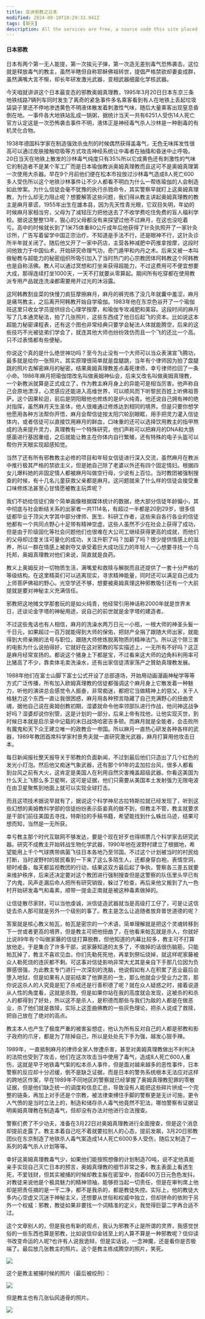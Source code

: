 ```yaml
---
title: 亚洲邪教之日本
modified: 2024-08-10T10:29:33.941Z
tags: [聊天]
description: All the services are free, a source code this site placed on github repository and intergration with netlify service, another service that you can use is github page for hosting your own static site.
---
```


#### 日本邪教

日本有两个第一无人能提，第一次挨元子弹，第一次造无差别毒气恐怖袭击。这位就是释放毒气的教主，虽然半瞎但自称耶稣佛祖转世，提倡严格禁欲却妻妾成群，虽然满嘴大言不惭，却长年研发激光武器，变相武器细菌化学核武器。

今天咱就讲讲这个日本最变态的邪教奥姆真理教，1995年3月20日日本东京三条地铁线路7辆列车同时发生了离奇的紧急事件多名乘客看到有人在地铁上丢起垃圾袋袋子里还不停地渗透黄色不明液体散发着刺激性气味，随后大量乘客出现窒息昏倒在地。一事件各大地铁站乱成一锅粥，据统计当天一共有6251人受伤14人死亡官方认定这是一次恐怖袭击事件不明，液体正是神经毒气杀人沙林是一种剧毒的有机灵化合物。

1938年德国科学家在制造强效杀虫剂的时候偶然获得盖毒气，无色无味挥发性很高可以通过皮肤接触唿吸等方式攻击神经系统让中毒者在抽搐和昏迷中止呼吸。20日当天在地铁上散发的沙林毒气纯度只有35%所以它成黄色还有刺激性的气味它的制造者不是某个军工厂而是日本瑜伽教派奥姆真理教而且这可不是奥姆真理第一次使用大杀器。早在9个月前他们便在松本市投放过沙林毒气造成8人死亡600多人受伤所以这个地铁沙林事件让不少人都看不明白为什么一帮练瑜伽的人会制造如此惨案。为什么信徒会毫不犹豫的执行杀戮命令，其实警察早就盯上这奥姆真理教，为什么却无力阻止呢？想要解答这些问题，我们得从教主讲起奥姆真理教的教主是麻月章谎，1955年出生在雄本县，因为先天性青光眼，它双目失明，年幼的时候麻月家相当穷，父母为了减轻压力把他送去了不收学费吃住免费的盲人福利学校。据说这整整13年，狠心的父母都没有来探望过他不过麻月，在这也没吃着亏。高中的时候就长到了1米75体重80公斤成年后他获得了针灸执照开了一家针灸诊所，广告写着留学中国正宗治疗。不知道是手法不行，还是眼神不行，这针灸诊所半年就关闭了。随后他又开了一家中药店，主营各种减肥中药推拿按摩，这段时间他致力于中国仙术，开始研究命理气功，奇门遁甲和内丹之术。后来又被一本叫做秘教与超能力的秘密组织所吸引加入了当时热门的心宗教团体阿韩教这个阿韩教也是自称活佛。教人可以通过冥想和打坐来获得超能力，不过这费用可不便宜想要大成，那得连续打坐1000天，一天不打就要从零算起。期间所有吃穿都在使用教派专用产品就连洗澡都需要用开过光的沐浴露。

这阿韩教割韭菜的快慢刀疯狂摩擦麻月，麻月的裤兜练了没几年就囊中羞涩，麻月是痛骂教主，之后离开阿韩教开始自学瑜伽。1983年他在东京色谷开了一个瑜伽班这里只收女学员提供综合心理学按摩，和瑜伽专攻减肥和美容。这段时间的麻月写了几本通灵秘法，拍了几张照片，这些东西成了他日后起飞的资本。比如说这本超能力秘密课程表，还有这个图也非常经典只要学会秘法人体就能腾空，后来的这些技巧不光被徒弟们学会了，就连其他大师也纷纷效仿而且一个飞的还比一个高。只不过表情都有些便秘。

你说这个真的是什么绝世神功吗？至今为止没有一个大师可以当众表演宣飞腾功，最多就是给你一张照片。其实原理很简单就是盘腿跳，当年有个律师因为拍了盘腿跳的照片去解密麻月的秘密，结果奥姆真理教差点毒死律师，幸亏律师捡回了一条小命。1986年麻月把瑜伽馆改名叫做奥姆神仙会，后来又改名叫做奥姆真理教，一个新教派就算是正式成立了，作为教主麻月身上的异能可是相当厉害。他声称自己会原地漂浮，心灵感应还能进入高维世界，可以顺风而下听黎民百姓上听佛祖菩萨。这个因果轮迴，前后是阴阳眼他也修炼的是炉火纯青。他还说自己拥有神的绝对指挥，虽然麻月天生圣体，他人很难通过修炼达到相同的境界。但是只要你想学他愿用各种方法帮你开悟，麻月会帮信徒按太阳穴轮刮眼眶，用手把灵力灌入信徒体内，或者信徒可以直接饮用麻月的鲜血，口味重的还可以选择饮用教主的指甲熬成的汤来提升灵力，真理教有一个特殊研究，他们声称可以把麻月的DNA和大肠感菌进行基因重组，之后就能让教主在你体内自行繁殖，还有特殊的电子头盔可以帮你开天眼实现超感知觉。

当然了还有所有邪教教主必修的项目和年轻女信徒进行深入交流，虽然麻月在教派中推行极其严格的禁欲主义，但是她自己除了老婆以外还有四个固定情妇。根据四女儿爆料她的非固定情人都被麻月叫做空行母，少说有上百位。当时教团被强制搜查的时候，有十几名儿童获救父亲都是麻月。这问题就来了什么样的信徒会接受重口味修炼法甚至心甘情愿被教主玩弄呢？

我们不妨给信徒们做个简单画像根据媒体统计的数据，绝大部分信徒年龄偏小，其中彻底与社会断结关系的出家者一共1114名，有超过一半都是20到29岁，很多信徒都毕业于顶尖大学其中部分律师、医生、科研工作者，这些来自各行各业的信徒他都有一个共同点野心十足带有精神空虚。这些人虽然不少在社会上获得了成功，但是由于阶级固化等社会问题他们也很难在大公司工继续获得更高的成就，而他们的父母却过度关注可量化的成功，关注升职了吗？加薪了吗？很少提供情感上的滋养，所以一群在情感上被剥夺又承受着巨大成功压力的年轻人一心想要寻找一个乌托邦，奥姆真理教对他们来说，简直就是良药。

教义上奥姆反对一切物质生活，满嘴爱和救赎与解脱而且还提供了一套十分严格的等级结构。在这里精英们可以逃离现实，寻求精神能量，同时还可以满足自己成为上师菩萨佛祖的野心。光空学还不够，想要被奥姆真理这种邪教吸引还有一个大前提就是要对神秘主义充满信任。

邪教把这地摊文学那套玩的是如火纯青，他经常引用神话称2000年就是世界末日，还谈论金字塔的神秘用途，说自己的前世就是金字塔的建造者。

不过这些鬼话也有人相信，麻月的洗澡水两万日元一小瓶，一根大师的神圣头髮一千日元，如果超过一百万就能得到大师的保佑，把财产全捐了跟随大师出家，就能得到大师亲赐的法号与职位，跟随大师修炼脱离物质的精神法门。所以这个除三害的电影为什么说拍得好，它就好在这对邪教的写实描述上，一无所有不好吗？这正是麻月经常宣扬的。都说这个猪身上下都是宝，不过看来这大师的边角料利用率可比猪高了不少，靠卖体毛卖洗澡水，还有出家信徒清家荡产之贊助真理教发展。

1988年他们在富士山脚下富士公式开设了总部道场，开始用动画漫画神秘学等等方式广泛传播，所有加入欧姆真理教的信徒都强调这个麻月身上它散发着一种魅力，听他的演讲总会感觉令人振奋，非常痴迷，都把它当做精神上的慈父，关于人格魅力这个东西一直让我很困惑，麻月用各种预言隐藏了自己充满野心的扭曲灵魂，据他自己说在奥姆创教初期，湿婆就命令他率领部队进行作战，他问神这战争好吗？湿婆却说你别管，这是计划的一部分，后来上帝有找他，让他实现灭世，到时候日本就是启示录中记载的末日战场哈密吉多顿。而麻月就是全能者，会击败所有魔鬼和天下众王建立唯一的政教合一帝国。所以麻月一直热心研发各种各样的武器，1989年教团首席科学家村景秀夫就一直研究激光武器，麻月打算用他攻击日本。

每日新闻报社整天报导关于邪教的负面新闻，不过到最后他们只造出了几个红色的发光小灯泡。然后他又痴迷气象武器，还有那个91年的孟加拉台风，很多人都看到台风之前有大火，这肯定是美国人在利用自然灾害掩盖超级武器。你看这美国为什么天上飞那么多卫星啊，这可是证据，他们只需要从美国本土发射强力无限电波在由卫星聚焦到地面上就可以实现全球打击。

而且这项技术据说早就有了，据说这个科学神尼古拉特斯拉就已经发现了，听到这些幻想的奥姆教科学部的信徒纷纷表示臣妾真的做不到，但教主不管，教主就要求是干部们前往美国去寻找，特斯拉的手稿书籍，希望能找到什么蛛丝马迹，结果可想而知，当然是一无所获。

幸亏教主那个时代互联网不够发达，要是个现在好歹也得绑票几个科学家去研究武器。研究不成教主开始转战生物化学武器，1990年他在波野村建立了根据地，希望能用上千个气球携带病菌飞往日本各地乃至邻国。不过这个计划被当时的村民给打断，当时波野村的居民看到一下来了这么多陌生人，还都身穿白袍，表情空洞，顿时戒备，每天都监视教团的行动，结果这双方最后起了争执，警察各三差五就要来维护秩序，后来还决定要对这个教团进行强制搜查但是这警察的队伍里头早已有了内鬼，风声走漏后命人把所有研究销毁，躲过了检查，再后来他又搬到了九一色村开始研发毒气和毒素，顺带一提金正南就是被这种毒素做掉的。

让信徒散尽家财，可以当他虔诚，派信徒造武器就当是高级打工仔了，可是让这信徒去杀人那可就是另外一个级别的事了。教主是怎么让追随者放弃普世道德的呢？

答案就是核心教义帕瓦，帕瓦是密宗的一个术语，简单理解就是把这个灵魂转移到下一世或者更高的境界，但是教主可把他扭曲了，在他看来帕瓦就是杀人，你就好比说89年有个叫做家藤的信徒打算脱教，但他知道的内幕比较多，教主可不打算放他走。于是集合了许多干部，说家藤知道的太多了，不做掉的话很伤脑筋，只能帕瓦掉了，教主不喜欢见血，你们先勒死死他，再拿到祭坛烧掉，就这样呢家藤被众人勒死烧的连灰都不剩。可这事对信徒影响非常大尤其是亲自下手那几位因为负罪感很强，为此教主专门进行一次深刻的洗脑，他说假如有人在积累了恶业最后会堕入地狱，但是如果有人提前结束了他罪恶的一生，那么他就会少受业力之苦，那你说这杀人的人究竟是犯了杀戒还是行善积德了呢？就在众人疑惑之时，接着说道从人性的角度看，这就是杀戮，但是如果你站在我的高度就会发现，这被杀的和杀人的都得到了好处，所以这不是杀人，是积德而那些与我们为敌的人都是在做恶业，杀了他们就是救赎，实际上这歪曲佛教的一些灰色理论，把杀人说成了救赎，把自己放在了绝对的高点。

教主本人也产生了极度严重的被害妄想症，他认为所有反对自己的人都是邪教和影子政府的爪牙，都是为了除掉自己，所以是处处先下手为强，越发心狠手辣。

1989年，一直抵制麻月的律师全家人惨遭杀害，甚至对奥姆真理教做出不利判决的法院也受到了攻击，他们在这次攻击当中使用了毒气，造成8人死亡600人重伤，这就是早于地铁毒气案的松本杀人事件，但是面对越来越多的恶性事件，日本警察的反应却十分迟缓，倒不是缺乏证据，而是日本的警务系统根本无法应对这样的跨地区作案，早在1989年不同地区的警察就已经掌握了奥姆真理教犯罪的零散证据，但是他们缺乏统一的调度和信息汇总，导致没有人能把这些碎片拼成一个完整的链条，再加上对手还是个宗教，被法律束缚住手脚的警察更是无计可施，更令人气愤的是当时立法上的，制造和储存杀人毒气他竟然不犯法，哪怕警察有证据证明奥姆真理教在制造毒气，但却没有办法对他进行合法搜查。

警察们费了不少功夫，准备在3月22日对奥姆真理教进行全面搜查，但是这个消息却提前走露了。教主本着自己吃不着就要拉别人的心态，提前发飙，3月20日邪教团伙在东京制造了地铁杀人毒气案造成14人死亡6000多人受伤，随后又制造了一系列的毒气杀人计划等等。

幸好这奥姆真理教毒气少，如果他们能按照想像的计划制造70吨，说不定他真能亲手实现自己灭亡日本的预言，奥姆真理教的细节非常之多，教主表面上看透生死，不爱钱财，但其实被捕的时候却教主躲在密室中，抱着600万日元色色发抖，对教徒来说他是个极具魅力的精神领袖，能够担当起一切责任，但是在审判席上他却是把责任摘的是一干二净，都不是我杀的，都是教徒失控。实际上，他的教徒大多内心空虚又沉迷于神秘主义，还想要从世俗和权威中独立，但却拼命的依附于另外一个权威：邪教，教徒如果非要找一个词精准的定义，我觉得巨婴二字再合适不过。

这个文章别人的，但是我也有新的观点，我认为邪教不止是所谓的灵界，我感觉世俗的一些东西也算是邪教，比如说信仰金钱至上的人算不算是一种邪教呢？信仰读书改变命运的人呢?也许有人说我诡辩，但是实话说，一念神魔，还是看你是否极端了。最后放几张教主的照片。这个是教主练成腾空的照片，笑死。

![](1.png)

这个是教主被捕时候的照片（最后被绞刑）：

![](0.png)

但是教主也有几张仙风道骨的照片。

![](6.png)
